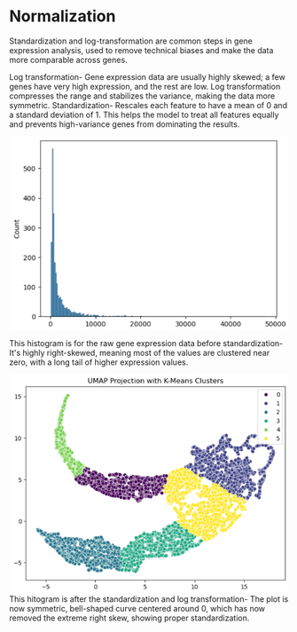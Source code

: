 # Normalization
Standardization and log-transformation are common steps in gene expression analysis, used to remove technical biases and make the data more comparable across genes.

Log transformation- Gene expression data are usually highly skewed; a few genes have very high expression, and the rest are low. Log transformation compresses the range and stabilizes the variance, making the data more symmetric.
Standardization- Rescales each feature to have a mean of 0 and a standard deviation of 1. This helps the model to treat all features equally and prevents high-variance genes from dominating the results.

![My Image](https://github.com/Akshya29/machiny/blob/main/Screenshot%202025-04-15%20153214.png)

This histogram is for the raw gene expression data before standardization-
It's highly right-skewed, meaning most of the values are clustered near zero, with a long tail of higher expression values. 

![My Image](https://github.com/Akshya29/machiny/blob/main/Screenshot%202025-04-15%20144503.png)
This hitogram is after the standardization and log transformation- 
The plot is now symmetric, bell-shaped curve centered around 0, which has now removed the extreme right skew, showing proper standardization.
